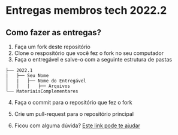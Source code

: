 # Entregas membros tech 2022.2

## Como fazer as entregas?

1. Faça um fork deste repositório
2. Clone o respositório que você fez o fork no seu computador
3. Faça o entregável e salve-o com a seguinte estrutura de pastas

```.
├── 2022.1
|   ├── Seu Nome
│   |   ├── Nome do Entregável
│   │   |   ├── Arquivos
└── MateriaisComplementares
```

4. Faça o commit para o repositório que fez o fork
5. Crie um pull-request para o repositório principal

6. Ficou com alguma dúvida? [Este link pode te ajudar](https://www.freecodecamp.org/news/how-to-make-your-first-pull-request-on-github-3/)
